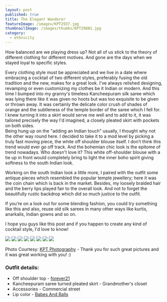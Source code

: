 ```yaml
---
layout: post
published: true
title: The Elegant Wanderer
featureImage: /images/KPT2937.jpg
thumbnailImage: /images/thumbs/KPT29881.jpg
category:
  - ethnicity
---
```


How balanced are we playing dress up?
Not all of us stick to the theory of different clothing for different motives.
And gone are the days when we stayed loyal to specific styles.

Every clothing style must be appreciated and we live in a date where embracing a cocktail of two different styles, preferably fusing the old tradition and the new, makes for a great look.
I've always relished designing, revamping or even customizing my clothes be it Indian or modern.
And this time I bumped into my granny's timeless Kancheepuram silk saree which was lying there like it was given no hoots but was too exquisite to be given or thrown away. It was certainly the delicate color crush of shades of orange and the subtleness of the temple border of the saree which I fell for.
I knew turning it into a skirt would serve me well and to add to it, it was tailored precisely the way I'd imagined, a closely pleated skirt with pockets on both sides.   
Being hung up on the "adding an Indian touch" usually, I thought why not the other way round here.
I decided to take it to a mod level by picking a truly fast moving piece, the white off shoulder blouse itself. I don’t think this trend would ever go off track.
And the bohemian chic look is the epitome of trend nowadays. Who doesn't love it?
This white off-shoulder blouse with a tie up in front would completely bring to light the inner boho spirit giving softness to the south Indian look.

Working on the south Indian look a little more, I paired with the outfit some antique pieces which resembled the popular temple jewellery; here it was the coin chain which is back in the market. Besides, my loosely braided hair and the berry lips played fair to the overall look. 
And not to forget the beautifully rustic backdrop which did so much justice to the outfit.

If you’re on a look out for some blending fashion, you could try something like this and also, reuse old silk sarees in many other ways like kurtis, anarkalis, Indian gowns and so on. 

I hope you guys like this post and if you happen to create any kind of cocktail style, I'd love to know! 

![]({{site.baseurl}}/images/KPT2988.jpg)
![]({{site.baseurl}}/images/KPT2928.jpg)
![]({{site.baseurl}}/images/KPT2948.jpg)
![]({{site.baseurl}}/images/KPT2952.jpg)
![]({{site.baseurl}}/images/KPT2997.jpg)
![]({{site.baseurl}}/images/KPT2999.jpg)
![]({{site.baseurl}}/images/KPT2975.jpg)
![]({{site.baseurl}}/images/KPT2977.jpg)

Photo Courtesy:    [KPT Photography](https://www.instagram.com/kptphotography/) - Thank you for such great pictures and it was great working with you! :)

### Outfit details:
- Off shoulder top - [forever21](www.forever21.com)           
- Kancheepuram saree turned pleated skirt - Grandmother's closet
- Accessories - Commercial street
- Lip color - [Babes And Balls](http://www.maccosmetics.com/product/13854/310/Products/Makeup/Lips/Lipstick/Lipstick#/shade/Babes_and_Balls_-_ONLINE_EXCLUSIVE)
